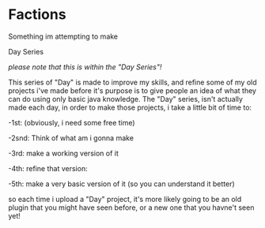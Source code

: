 # Factions
Something im attempting to make

Day Series

*please note that this is within the "Day Series"!*

This series of "Day" is made to improve my skills, and refine some of my old projects i've made before it's purpose is to give people an idea of what they can do using only basic java knowledge. The "Day" series, isn't actually made each day, in order to make those projects, i take a little bit of time to:

-1st: (obviously, i need some free time)

-2snd: Think of what am i gonna make

-3rd: make a working version of it

-4th: refine that version:

-5th: make a very basic version of it (so you can understand it better)

so each time i upload a "Day" project, it's more likely going to be an old plugin that you might have seen before, or a new one that you havne't seen yet!
